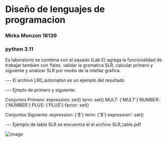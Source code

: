 # Diseño de lenguajes de programacion
### Mirka Monzon 18139
### python 3.11

Es laboratorio se combina con el pasado (Lab E) agrega la funcionalidad de trabajar tambien con Yalex, validar la gramatica SLR, calcular primero y siguiente y analizar SLR por medio de la intefaz grafica. 

--- El archivo LR0_automaton es un ejemplo del resultado 

--- Ejmplo de primero y siguiente:

Conjuntos Primero:
expression: set()
term: set()
MULT: {'MULT'}
NUMBER: {'NUMBER'}
PLUS: {'PLUS'}
factor: set()

Conjuntos Siguiente:
expression: {'$'}
term: {'$'}
expression': set()

--- Ejemplo de tabla SLR se encuentra el el archivo SLR_table.pdf

![image](https://github.com/MirkaNicolle/Dise-o-de-lenguajes-de-programcion/assets/35476538/77406427-2195-4735-87e9-794bb0e56eb6)
